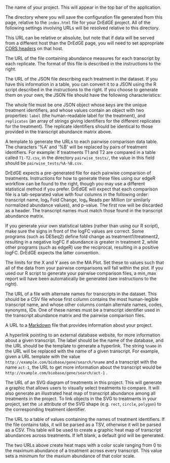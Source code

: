 <!-- label -->

The name of your project. This will appear in the top bar of the application.

<!-- baseURL -->

The directory where you will save the configuration file generated from this page, relative to the `index.html` file for your DrEdGE project. All of the following settings involving URLs will be resolved relative to this directory.

This URL can be relative or absolute, but note that if data will be served from a different host than the DrEdGE page, you will need to set appropriate [CORS headers](https://developer.mozilla.org/en-US/docs/Web/HTTP/CORS) on that host.


<!-- expressionMatrix -->
The URL of the file containing abundance measures for each transcript by each replicate. The format of this file is described in the instructions to the right.


<!-- treatments -->

The URL of the JSON file describing each treatment in the dataset. If you have this information in a table, you can convert it to a JSON using the R script described in the instructions to the right. If you choose to generate them on your own, the JSON file should have the following characteristics:

The whole file must be one JSON object whose keys are the unique treatment identifiers, and whose values contain an object with two properties: `label` (the human-readable label for the treatment), and `replicates` (an array of strings giving identifiers for the different replicates for the treatment). The replicate identifiers should be identical to those provided in the transcript abundance matrix above.


<!-- pairwiseName -->

A template to generate the URLs to each pairwise comparison data table. The characters \'%A\' and \'%B\' will be replaced by pairs of treatment identifiers. For example: If treatments T1 and T2 are compared in a table called `T1-T2.csv`, in the directory `pairwise_tests/`, the value in this field should be `pairwise_tests/%A-%B.csv`.

DrEdGE expects a pre-generated file for each pairwise comparison of treatments. Instructions for how to generate these files using our edgeR workflow can be found to the right, though you may use a different statistical method if you prefer. DrEdGE will expect that each comparison file is a tab-separated value with four columns in the following order: transcript name, log₂ Fold Change, log₂ Reads per Million (or similarly normalized abundance values), and p-value. The first row will be discarded as a header. The transcript names must match those found in the transcript abundance matrix.

If you generate your own statistical tables (rather than using our R script), make sure the signs in front of the logFC values are correct. Some programs (such as DESeq2) define fold change as treatment1/treatment2, resulting in a negative logFC if abundance is greater in treatment 2, while other programs (such as edgeR) use the reciprocal, resulting in a positive logFC. DrEdGE expects the latter convention.


<!-- maPlot -->

The limits for the X and Y axes on the MA Plot. Set these to values such that all of the data from your pairwise comparisons will fall within the plot. If you used our R script to generate your pairwise comparison files, a min_max report will have been automatically be generated (see instructions to the right).


<!-- transcriptAliases -->

The URL of a file with alternate names for transcripts in the dataset. This should be a CSV file whose first column contains the most human-legible transcript name, and whose other columns contain alternate names, codes, synonyms, IDs. One of these names must be a transcript identifier used in the transcript abundance matrix and the pairwise comparison files.


<!-- readme -->

A URL to a [Markdown](https://commonmark.org/help/) file that provides information about your project.


<!-- transcriptHyperlink -->

A hyperlink pointing to an external database website, for more information about a given transcript. The label should be the name of the database, and the URL should be the template to generate a hyperlink. The string `%name` in the URL will be replaced with the name of a given transcript. For example, given a URL template with the value `http://example.com/biobase/gene/search/%name` and a transcript with the name `act-1`, the URL to get more information about the transcript would be `http://example.com/biobase/gene/search/act-1` .


<!-- diagram -->

The URL of an SVG diagram of treatments in this project. This will generate a graphic that allows users to visually select treatments to compare. It will also generate an illustrated heat map of transcript abundance among all treatments in the project. To link objects in the SVG to treatments in your project, set the `id` attribute of the SVG shape (e.g. `rect`, `circle`, `polygon`) to the corresponding treatment identifier.


<!-- grid -->

The URL to a table of values containing the names of treatment identifiers. If the file contains tabs, it will be parsed as a TSV, otherwise it will be parsed as a CSV. This table will be used to create a graphic heat map of transcript abundances across treatments. If left blank, a default grid will be generated.


<!-- heatmapMinimumMaximum -->

The two URLs above create heat maps with a color scale ranging from 0 to the maximum abundance of a treatment across every transcript. This value sets a minimum for the maxium abundance of that color scale.
